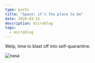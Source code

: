 ```yaml
---
type: posts
title: "Space: it’s the place to be"
date: 2020-03-15
description: microblog
tags:
  - microblog
---
```


Welp, time to blast off into self-quarantine.

![nasa](https://www.brookshelley.com/photos/nasa.jpg)